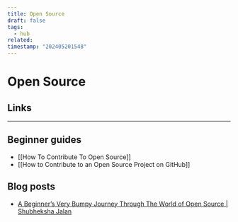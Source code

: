 ```yaml
---
title: Open Source
draft: false
tags:
  - hub
related: 
timestamp: "202405201548"
---
```

# Open Source

## Links

---
## Beginner guides
- [[How To Contribute To Open Source]]
- [[How to Contribute to an Open Source Project on GitHub]]

## Blog posts
- [A Beginner’s Very Bumpy Journey Through The World of Open Source | Shubheksha Jalan](https://www.freecodecamp.org/news/a-beginners-very-bumpy-journey-through-the-world-of-open-source-4d108d540b39/)